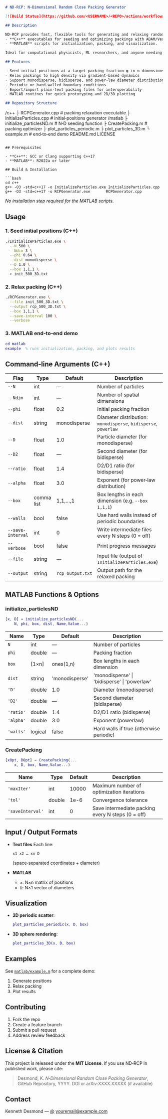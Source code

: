 ```markdown
# ND‑RCP: N‑Dimensional Random Close Packing Generator

[![Build Status](https://github.com/<USERNAME>/<REPO>/actions/workflows/build.yml/badge.svg)] [![License: MIT](https://img.shields.io/badge/License-MIT-yellow.svg)]

## Description

ND‑RCP provides fast, flexible tools for generating and relaxing random close packings of spheres in arbitrary dimensions.
- **C++** executables for seeding and optimizing packings with ADAM/Verlet.
- **MATLAB** scripts for initialization, packing, and visualization.

Ideal for computational physicists, ML researchers, and anyone needing controlled particle packings.

## Features

- Seed initial positions at a target packing fraction φ in n dimensions
- Relax packings to high density via gradient‑based dynamics
- Support monodisperse, bidisperse, and power‑law diameter distributions
- Periodic or hard‑walled boundary conditions
- Export/import plain‑text packing files for interoperability
- MATLAB routines for quick prototyping and 2D/3D plotting

## Repository Structure

```

/c++
├ RCPGenerator.cpp         # packing relaxation executable
├ InitializeParticles.cpp  # initial‐positions generator
/matlab
├ initialize\_particlesND.m # N‑D seeding function
├ CreatePacking.m          # packing optimizer
├ plot\_particles\_periodic.m
├ plot\_particles\_3D.m
└ example.m                # end‑to‑end demo
README.md
LICENSE

````

## Prerequisites

- **C++**: GCC or Clang supporting C++17
- **MATLAB**: R2022a or later

## Build & Installation

```bash
cd c++
g++ -O3 -std=c++17 -o InitializeParticles.exe InitializeParticles.cpp
g++ -O3 -std=c++17 -o RCPGenerator.exe       RCPGenerator.cpp
````

*No installation step required for the MATLAB scripts.*

## Usage

### 1. Seed initial positions (C++)

```bash
./InitializeParticles.exe \
  --N 500 \
  --Ndim 3 \
  --phi 0.64 \
  --dist monodisperse \
  --D 1.0 \
  --box 1,1,1 \
  > init_500_3D.txt
```

### 2. Relax packing (C++)

```bash
./RCPGenerator.exe \
  --file init_500_3D.txt \
  --output rcp_500_3D.txt \
  --box 1,1,1 \
  --save-interval 100 \
  --verbose
```

### 3. MATLAB end‑to‑end demo

```matlab
cd matlab
example  % runs initialization, packing, and plots results
```

## Command‑line Arguments (C++)

| Flag              | Type       | Default          | Description                                                     |
| ----------------- | ---------- | ---------------- | --------------------------------------------------------------- |
| `--N`             | int        | —                | Number of particles                                             |
| `--Ndim`          | int        | —                | Number of spatial dimensions                                    |
| `--phi`           | float      | 0.2              | Initial packing fraction                                        |
| `--dist`          | string     | monodisperse     | Diameter distribution: `monodisperse`, `bidisperse`, `powerlaw` |
| `--D`             | float      | 1.0              | Particle diameter (for monodisperse)                            |
| `--D2`            | float      | —                | Second diameter (for bidisperse)                                |
| `--ratio`         | float      | 1.4              | D2/D1 ratio (for bidisperse)                                    |
| `--alpha`         | float      | 3.0              | Exponent (for power‑law distribution)                           |
| `--box`           | comma list | 1,1,…,1          | Box lengths in each dimension (e.g. `--box 1,1,1`)              |
| `--walls`         | bool       | false            | Use hard walls instead of periodic boundaries                   |
| `--save-interval` | int        | 0                | Write intermediate files every N steps (0 = off)                |
| `--verbose`       | bool       | false            | Print progress messages                                         |
| `--file`          | string     | —                | Input file (output of `InitializeParticles.exe`)                |
| `--output`        | string     | `rcp_output.txt` | Output path for the relaxed packing                             |

## MATLAB Functions & Options

### initialize\_particlesND

```matlab
[x, D] = initialize_particlesND(...
    N, phi, box, dist, Name,Value...)
```

| Name      | Type    | Default        | Description                                  |
| --------- | ------- | -------------- | -------------------------------------------- |
| `N`       | int     | —              | Number of particles                          |
| `phi`     | double  | —              | Packing fraction                             |
| `box`     | \[1×n]  | ones(1,n)      | Box lengths in each dimension                |
| `dist`    | string  | 'monodisperse' | 'monodisperse' \| 'bidisperse' \| 'powerlaw' |
| `'D'`     | double  | 1.0            | Diameter (monodisperse)                      |
| `'D2'`    | double  | —              | Second diameter (bidisperse)                 |
| `'ratio'` | double  | 1.4            | D2/D1 ratio (bidisperse)                     |
| `'alpha'` | double  | 3.0            | Exponent (powerlaw)                          |
| `'walls'` | logical | false          | Hard walls if true (otherwise periodic)      |

### CreatePacking

```matlab
[xOpt, DOpt] = CreatePacking(...
    x, D, box, Name,Value...)
```

| Name             | Type   | Default | Description                                       |
| ---------------- | ------ | ------- | ------------------------------------------------- |
| `'maxIter'`      | int    | 10000   | Maximum number of optimization iterations         |
| `'tol'`          | double | 1e-6    | Convergence tolerance                             |
| `'saveInterval'` | int    | 0       | Save intermediate packing every N steps (0 = off) |

## Input / Output Formats

* **Text files**
  Each line:

  ```
  x1 x2 … xn D
  ```

  (space‑separated coordinates + diameter)

* **MATLAB**

  * `x`: N×n matrix of positions
  * `D`: N×1 vector of diameters

## Visualization

* **2D periodic scatter**:

  ```matlab
  plot_particles_periodic(x, D, box)
  ```
* **3D sphere rendering**:

  ```matlab
  plot_particles_3D(x, D, box)
  ```

## Examples

See [`matlab/example.m`](matlab/example.m) for a complete demo:

1. Generate positions
2. Relax packing
3. Plot results

## Contributing

1. Fork the repo
2. Create a feature branch
3. Submit a pull request
4. Address review feedback

## License & Citation

This project is released under the **MIT License**.
If you use ND‑RCP in published work, please cite:

> Desmond, K. *N‑Dimensional Random Close Packing Generator*, GitHub Repository, YYYY.
> DOI or arXiv\:XXXX.XXXXX (if available)

## Contact

Kenneth Desmond — [@<GitHubUsername>](https://github.com/<GitHubUsername>)
[youremail@example.com](mailto:youremail@example.com)

```
```
